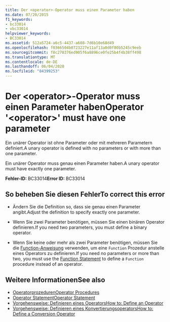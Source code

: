 ```yaml
---
title: Der <operator>-Operator muss einen Parameter haben
ms.date: 07/20/2015
f1_keywords:
- bc33014
- vbc33014
helpviewer_keywords:
- BC33014
ms.assetid: 512a5724-a6c5-4437-a608-7d6b10e68d49
ms.openlocfilehash: f0366504b0723227e11af13a0d0f80b5245c9eeb
ms.sourcegitcommit: f8c270376ed905f6a8896ce0fe25b4f4b38ff498
ms.translationtype: MT
ms.contentlocale: de-DE
ms.lasthandoff: 06/04/2020
ms.locfileid: "84399253"
---
```

# <a name="operator-operator-must-have-one-parameter"></a><span data-ttu-id="0dc69-102">Der \<operator>-Operator muss einen Parameter haben</span><span class="sxs-lookup"><span data-stu-id="0dc69-102">Operator '\<operator>' must have one parameter</span></span>
<span data-ttu-id="0dc69-103">Ein unärer Operator ist ohne Parameter oder mit mehreren Parametern definiert.</span><span class="sxs-lookup"><span data-stu-id="0dc69-103">A unary operator is defined with no parameters or with more than one parameter.</span></span>  
  
 <span data-ttu-id="0dc69-104">Ein unärer Operator muss genau einen Parameter haben.</span><span class="sxs-lookup"><span data-stu-id="0dc69-104">A unary operator must have exactly one parameter.</span></span>  
  
 <span data-ttu-id="0dc69-105">**Fehler-ID:** BC33014</span><span class="sxs-lookup"><span data-stu-id="0dc69-105">**Error ID:** BC33014</span></span>  
  
## <a name="to-correct-this-error"></a><span data-ttu-id="0dc69-106">So beheben Sie diesen Fehler</span><span class="sxs-lookup"><span data-stu-id="0dc69-106">To correct this error</span></span>  
  
- <span data-ttu-id="0dc69-107">Ändern Sie die Definition so, dass sie genau einen Parameter angibt.</span><span class="sxs-lookup"><span data-stu-id="0dc69-107">Adjust the definition to specify exactly one parameter.</span></span>  
  
- <span data-ttu-id="0dc69-108">Wenn Sie zwei Parameter benötigen, müssen Sie einen binären Operator definieren.</span><span class="sxs-lookup"><span data-stu-id="0dc69-108">If you need two parameters, you must define a binary operator.</span></span>  
  
- <span data-ttu-id="0dc69-109">Wenn Sie keine oder mehr als zwei Parameter benötigen, müssen Sie die [Function-Anweisung](../language-reference/statements/function-statement.md) verwenden, um eine `Function` Prozedur anstelle eines Operators zu definieren.</span><span class="sxs-lookup"><span data-stu-id="0dc69-109">If you need no parameters or more than two, you must use the [Function Statement](../language-reference/statements/function-statement.md) to define a `Function` procedure instead of an operator.</span></span>  
  
## <a name="see-also"></a><span data-ttu-id="0dc69-110">Weitere Informationen</span><span class="sxs-lookup"><span data-stu-id="0dc69-110">See also</span></span>

- [<span data-ttu-id="0dc69-111">Operatorprozeduren</span><span class="sxs-lookup"><span data-stu-id="0dc69-111">Operator Procedures</span></span>](../programming-guide/language-features/procedures/operator-procedures.md)
- [<span data-ttu-id="0dc69-112">Operator Statement</span><span class="sxs-lookup"><span data-stu-id="0dc69-112">Operator Statement</span></span>](../language-reference/statements/operator-statement.md)
- [<span data-ttu-id="0dc69-113">Vorgehensweise: Definieren eines Operators</span><span class="sxs-lookup"><span data-stu-id="0dc69-113">How to: Define an Operator</span></span>](../programming-guide/language-features/procedures/how-to-define-an-operator.md)
- [<span data-ttu-id="0dc69-114">Vorgehensweise: Definieren eines Konvertierungsoperators</span><span class="sxs-lookup"><span data-stu-id="0dc69-114">How to: Define a Conversion Operator</span></span>](../programming-guide/language-features/procedures/how-to-define-a-conversion-operator.md)
